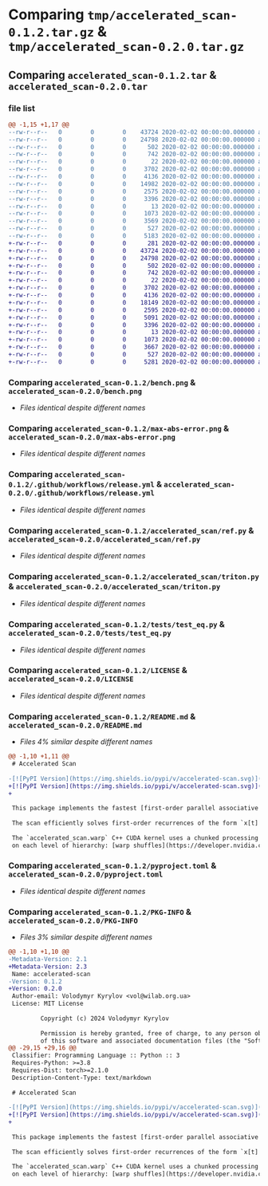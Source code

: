 # Comparing `tmp/accelerated_scan-0.1.2.tar.gz` & `tmp/accelerated_scan-0.2.0.tar.gz`

## Comparing `accelerated_scan-0.1.2.tar` & `accelerated_scan-0.2.0.tar`

### file list

```diff
@@ -1,15 +1,17 @@
--rw-r--r--   0        0        0    43724 2020-02-02 00:00:00.000000 accelerated_scan-0.1.2/bench.png
--rw-r--r--   0        0        0    24798 2020-02-02 00:00:00.000000 accelerated_scan-0.1.2/max-abs-error.png
--rw-r--r--   0        0        0      502 2020-02-02 00:00:00.000000 accelerated_scan-0.1.2/.github/dependabot.yml
--rw-r--r--   0        0        0      742 2020-02-02 00:00:00.000000 accelerated_scan-0.1.2/.github/workflows/release.yml
--rw-r--r--   0        0        0       22 2020-02-02 00:00:00.000000 accelerated_scan-0.1.2/accelerated_scan/__init__.py
--rw-r--r--   0        0        0     3702 2020-02-02 00:00:00.000000 accelerated_scan-0.1.2/accelerated_scan/ref.py
--rw-r--r--   0        0        0     4136 2020-02-02 00:00:00.000000 accelerated_scan-0.1.2/accelerated_scan/triton.py
--rw-r--r--   0        0        0    14982 2020-02-02 00:00:00.000000 accelerated_scan-0.1.2/accelerated_scan/warp.cuh
--rw-r--r--   0        0        0     2575 2020-02-02 00:00:00.000000 accelerated_scan-0.1.2/accelerated_scan/warp.py
--rw-r--r--   0        0        0     3396 2020-02-02 00:00:00.000000 accelerated_scan-0.1.2/tests/test_eq.py
--rw-r--r--   0        0        0       13 2020-02-02 00:00:00.000000 accelerated_scan-0.1.2/.gitignore
--rw-r--r--   0        0        0     1073 2020-02-02 00:00:00.000000 accelerated_scan-0.1.2/LICENSE
--rw-r--r--   0        0        0     3569 2020-02-02 00:00:00.000000 accelerated_scan-0.1.2/README.md
--rw-r--r--   0        0        0      527 2020-02-02 00:00:00.000000 accelerated_scan-0.1.2/pyproject.toml
--rw-r--r--   0        0        0     5183 2020-02-02 00:00:00.000000 accelerated_scan-0.1.2/PKG-INFO
+-rw-r--r--   0        0        0      281 2020-02-02 00:00:00.000000 accelerated_scan-0.2.0/CITATION.cff
+-rw-r--r--   0        0        0    43724 2020-02-02 00:00:00.000000 accelerated_scan-0.2.0/bench.png
+-rw-r--r--   0        0        0    24798 2020-02-02 00:00:00.000000 accelerated_scan-0.2.0/max-abs-error.png
+-rw-r--r--   0        0        0      502 2020-02-02 00:00:00.000000 accelerated_scan-0.2.0/.github/dependabot.yml
+-rw-r--r--   0        0        0      742 2020-02-02 00:00:00.000000 accelerated_scan-0.2.0/.github/workflows/release.yml
+-rw-r--r--   0        0        0       22 2020-02-02 00:00:00.000000 accelerated_scan-0.2.0/accelerated_scan/__init__.py
+-rw-r--r--   0        0        0     3702 2020-02-02 00:00:00.000000 accelerated_scan-0.2.0/accelerated_scan/ref.py
+-rw-r--r--   0        0        0     4136 2020-02-02 00:00:00.000000 accelerated_scan-0.2.0/accelerated_scan/triton.py
+-rw-r--r--   0        0        0    18149 2020-02-02 00:00:00.000000 accelerated_scan-0.2.0/accelerated_scan/warp.cuh
+-rw-r--r--   0        0        0     2595 2020-02-02 00:00:00.000000 accelerated_scan-0.2.0/accelerated_scan/warp.py
+-rw-r--r--   0        0        0     5091 2020-02-02 00:00:00.000000 accelerated_scan-0.2.0/tests/bench.py
+-rw-r--r--   0        0        0     3396 2020-02-02 00:00:00.000000 accelerated_scan-0.2.0/tests/test_eq.py
+-rw-r--r--   0        0        0       13 2020-02-02 00:00:00.000000 accelerated_scan-0.2.0/.gitignore
+-rw-r--r--   0        0        0     1073 2020-02-02 00:00:00.000000 accelerated_scan-0.2.0/LICENSE
+-rw-r--r--   0        0        0     3667 2020-02-02 00:00:00.000000 accelerated_scan-0.2.0/README.md
+-rw-r--r--   0        0        0      527 2020-02-02 00:00:00.000000 accelerated_scan-0.2.0/pyproject.toml
+-rw-r--r--   0        0        0     5281 2020-02-02 00:00:00.000000 accelerated_scan-0.2.0/PKG-INFO
```

### Comparing `accelerated_scan-0.1.2/bench.png` & `accelerated_scan-0.2.0/bench.png`

 * *Files identical despite different names*

### Comparing `accelerated_scan-0.1.2/max-abs-error.png` & `accelerated_scan-0.2.0/max-abs-error.png`

 * *Files identical despite different names*

### Comparing `accelerated_scan-0.1.2/.github/workflows/release.yml` & `accelerated_scan-0.2.0/.github/workflows/release.yml`

 * *Files identical despite different names*

### Comparing `accelerated_scan-0.1.2/accelerated_scan/ref.py` & `accelerated_scan-0.2.0/accelerated_scan/ref.py`

 * *Files identical despite different names*

### Comparing `accelerated_scan-0.1.2/accelerated_scan/triton.py` & `accelerated_scan-0.2.0/accelerated_scan/triton.py`

 * *Files identical despite different names*

### Comparing `accelerated_scan-0.1.2/tests/test_eq.py` & `accelerated_scan-0.2.0/tests/test_eq.py`

 * *Files identical despite different names*

### Comparing `accelerated_scan-0.1.2/LICENSE` & `accelerated_scan-0.2.0/LICENSE`

 * *Files identical despite different names*

### Comparing `accelerated_scan-0.1.2/README.md` & `accelerated_scan-0.2.0/README.md`

 * *Files 4% similar despite different names*

```diff
@@ -1,10 +1,11 @@
 # Accelerated Scan
 
-[![PyPI Version](https://img.shields.io/pypi/v/accelerated-scan.svg)](https://pypi.python.org/pypi/accelerated-scan)
+[![PyPI Version](https://img.shields.io/pypi/v/accelerated-scan.svg)](https://pypi.python.org/pypi/accelerated-scan) [![DOI](https://zenodo.org/badge/741400326.svg)](https://zenodo.org/doi/10.5281/zenodo.10600962)
+
 
 This package implements the fastest [first-order parallel associative scan](https://www.cs.cmu.edu/~guyb/papers/Ble93.pdf) on the GPU for forward and [backward](https://arxiv.org/abs/1709.04057).
 
 The scan efficiently solves first-order recurrences of the form `x[t] = gate[t] * x[t-1] + token[t]`, common in state space models and linear RNNs.
 
 The `accelerated_scan.warp` C++ CUDA kernel uses a chunked processing algorithm that leverages the fastest GPU communication primitives available
 on each level of hierarchy: [warp shuffles](https://developer.nvidia.com/blog/using-cuda-warp-level-primitives/) within warps of 32 threads and shared memory (SRAM) between warps within a thread block. One sequence per channel dimension is confined to one thread block.
```

### Comparing `accelerated_scan-0.1.2/pyproject.toml` & `accelerated_scan-0.2.0/pyproject.toml`

 * *Files identical despite different names*

### Comparing `accelerated_scan-0.1.2/PKG-INFO` & `accelerated_scan-0.2.0/PKG-INFO`

 * *Files 3% similar despite different names*

```diff
@@ -1,10 +1,10 @@
-Metadata-Version: 2.1
+Metadata-Version: 2.3
 Name: accelerated-scan
-Version: 0.1.2
+Version: 0.2.0
 Author-email: Volodymyr Kyrylov <vol@wilab.org.ua>
 License: MIT License
         
         Copyright (c) 2024 Volodymyr Kyrylov
         
         Permission is hereby granted, free of charge, to any person obtaining a copy
         of this software and associated documentation files (the "Software"), to deal
@@ -29,15 +29,16 @@
 Classifier: Programming Language :: Python :: 3
 Requires-Python: >=3.8
 Requires-Dist: torch>=2.1.0
 Description-Content-Type: text/markdown
 
 # Accelerated Scan
 
-[![PyPI Version](https://img.shields.io/pypi/v/accelerated-scan.svg)](https://pypi.python.org/pypi/accelerated-scan)
+[![PyPI Version](https://img.shields.io/pypi/v/accelerated-scan.svg)](https://pypi.python.org/pypi/accelerated-scan) [![DOI](https://zenodo.org/badge/741400326.svg)](https://zenodo.org/doi/10.5281/zenodo.10600962)
+
 
 This package implements the fastest [first-order parallel associative scan](https://www.cs.cmu.edu/~guyb/papers/Ble93.pdf) on the GPU for forward and [backward](https://arxiv.org/abs/1709.04057).
 
 The scan efficiently solves first-order recurrences of the form `x[t] = gate[t] * x[t-1] + token[t]`, common in state space models and linear RNNs.
 
 The `accelerated_scan.warp` C++ CUDA kernel uses a chunked processing algorithm that leverages the fastest GPU communication primitives available
 on each level of hierarchy: [warp shuffles](https://developer.nvidia.com/blog/using-cuda-warp-level-primitives/) within warps of 32 threads and shared memory (SRAM) between warps within a thread block. One sequence per channel dimension is confined to one thread block.
```

